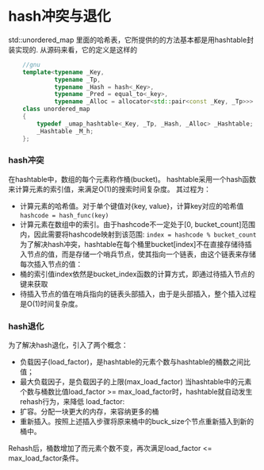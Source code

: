 # hash冲突与退化
std::unordered_map 里面的哈希表，它所提供的的方法基本都是用hashtable封装实现的.
从源码来看，它的定义是这样的
```c++
    //gnu
    template<typename _Key,
             typename _Tp,
             typename _Hash = hash<_Key>,
             typename _Pred = equal_to<_key>,
             typename _Alloc = allocator<std::pair<const _Key, _Tp>>>
    class unordered_map
    {
        typedef _umap_hashtable<_Key, _Tp, _Hash, _Alloc> _Hashtable;
        _Hashtable _M_h;
    };
```
### hash冲突
在hashtable中，数组的每个元素称作桶(bucket)。
hashtable采用一个hash函数来计算元素的索引值，来满足O(1)的搜索时间复杂度。
其过程为：
- 计算元素的哈希值。对于单个键值对{key, value}，计算key对应的哈希值`hashcode = hash_func(key)`
- 计算元素在数组中的索引。由于hashcode不一定处于[0, bucket_count]范围内，因此需要将hashcode映射到该范围: `index = hashcode % bucket_count`
为了解决hash冲突，hashtable在每个桶里bucket[index]不在直接存储待插入节点的值，而是存储一个哨兵节点，使其指向一个链表，由这个链表来存储每次插入节点的值：
- 桶的索引值index依然是bucket_index函数的计算方式，即通过待插入节点的键来获取
- 待插入节点的值在哨兵指向的链表头部插入，由于是头部插入，整个插入过程是O(1)时间复杂度。

### hash退化
为了解决hash退化，引入了两个概念：
- 负载因子(load_factor)，是hashtable的元素个数与hashtable的桶数之间比值；
- 最大负载因子，是负载因子的上限(max_load_factor)
当hashtable中的元素个数与桶数比值load_factor >= max_load_factor时，hashtable就自动发生rehash行为，来降低
load_factor:
- 扩容。分配一块更大的内存，来容纳更多的桶
- 重新插入。按照上述插入步骤将原来桶中的buck_size个节点重新插入到新的桶中。

Rehash后，桶数增加了而元素个数不变，再次满足load_factor <= max_load_factor条件。
